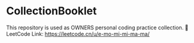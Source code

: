 # CollectionBooklet

This repository is used as OWNERS personal coding practice collection.
🚀LeetCode Link: https://leetcode.cn/u/e-mo-mi-mi-ma-ma/
